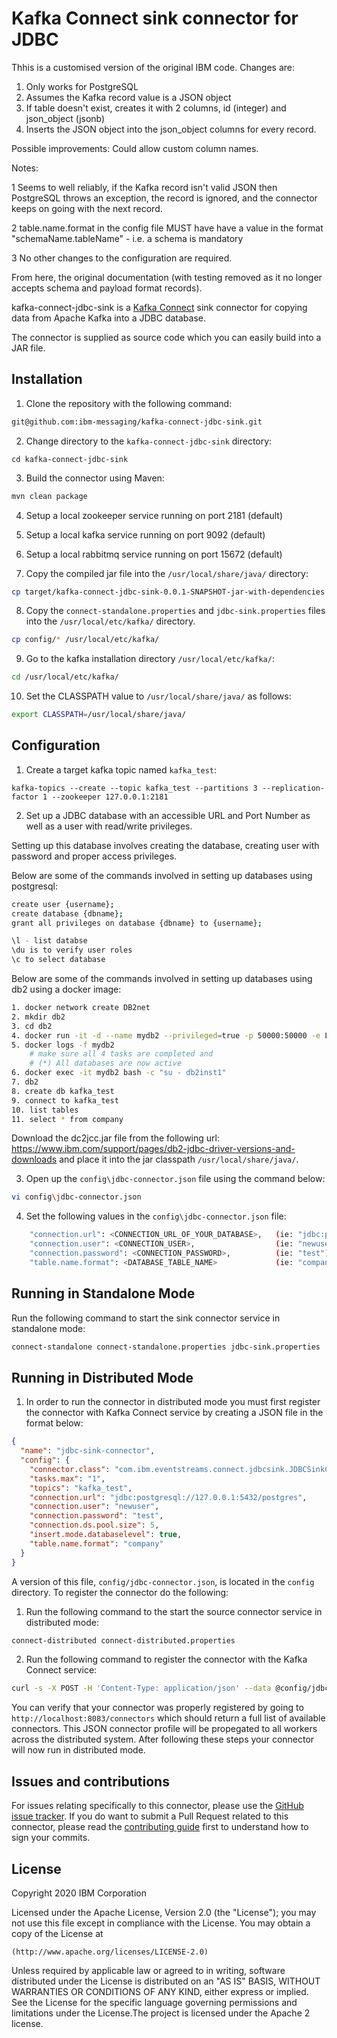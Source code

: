 # Kafka Connect sink connector for JDBC

Thhis is a customised version of the original IBM code. Changes are:

1) Only works for PostgreSQL
2) Assumes the Kafka record value is a JSON object
3) If table doesn't exist, creates it with 2 columns, id (integer) and json_object (jsonb)
4) Inserts the JSON object into the json_object columns for every record.

Possible improvements: Could allow custom column names.

Notes: 

1 Seems to well reliably, if the Kafka record isn't valid JSON then PostgreSQL throws an exception, the record is ignored, and the connector keeps on going with the next record.

2 table.name.format in the config file MUST have have a value in the format "schemaName.tableName" - i.e. a schema is mandatory

3 No other changes to the configuration are required.

From here, the original documentation (with testing removed as it no longer accepts schema and payload format records).

kafka-connect-jdbc-sink is a [Kafka Connect](http://kafka.apache.org/documentation.html#connect) sink connector for copying data from Apache Kafka into a JDBC database.

The connector is supplied as source code which you can easily build into a JAR file.

## Installation

1. Clone the repository with the following command:

```bash
git@github.com:ibm-messaging/kafka-connect-jdbc-sink.git
```

2. Change directory to the `kafka-connect-jdbc-sink` directory:

```shell
cd kafka-connect-jdbc-sink
```

3. Build the connector using Maven:

```bash
mvn clean package
```


4. Setup a local zookeeper service running on port 2181 (default) 

5. Setup a local kafka service running on port 9092 (default)

6. Setup a local rabbitmq service running on port 15672 (default)

7. Copy the compiled jar file into the `/usr/local/share/java/` directory:

```bash
cp target/kafka-connect-jdbc-sink-0.0.1-SNAPSHOT-jar-with-dependencies.jar /usr/local/share/java/
```

8. Copy the `connect-standalone.properties` and `jdbc-sink.properties` files into the `/usr/local/etc/kafka/` directory.

```bash
cp config/* /usr/local/etc/kafka/
```

9. Go to the kafka installation directory `/usr/local/etc/kafka/`:

```bash
cd /usr/local/etc/kafka/
```

10. Set the CLASSPATH value to `/usr/local/share/java/` as follows:

```bash
export CLASSPATH=/usr/local/share/java/
```

## Configuration

1. Create a target kafka topic named `kafka_test`:

```shell
kafka-topics --create --topic kafka_test --partitions 3 --replication-factor 1 --zookeeper 127.0.0.1:2181
```

2. Set up a JDBC database with an accessible URL and Port Number as well as a user with read/write privileges.

Setting up this database involves creating the database, creating user with password and proper access privileges.

Below are some of the commands involved in setting up databases using postgresql:

```bash
create user {username};
create database {dbname};
grant all privileges on database {dbname} to {username};

\l - list databse
\du is to verify user roles
\c to select database
```

Below are some of the commands involved in setting up databases using db2 using a docker image:

```bash
1. docker network create DB2net
2. mkdir db2
3. cd db2
4. docker run -it -d --name mydb2 --privileged=true -p 50000:50000 -e LICENSE=accept -e DB2INST1_PASSWORD=<Access Password> -e DBNAME=db2 -v "$PWD":/database --network DB2net ibmcom/db2
5. docker logs -f mydb2
	# make sure all 4 tasks are completed and
	# (*) All databases are now active
6. docker exec -it mydb2 bash -c "su - db2inst1"
7. db2
8. create db kafka_test
9. connect to kafka_test
10. list tables
11. select * from company
```

Download the dc2jcc.jar file from the following url: https://www.ibm.com/support/pages/db2-jdbc-driver-versions-and-downloads and place it into the jar classpath `/usr/local/share/java/`.


3. Open up the `config\jdbc-connector.json` file using the command below:

```bash
vi config\jdbc-connector.json
```

4. Set the following values in the `config\jdbc-connector.json` file:

```bash
    "connection.url": <CONNECTION_URL_OF_YOUR_DATABASE>,   (ie: "jdbc:postgresql://127.0.0.1:5432/postgres")
    "connection.user": <CONNECTION_USER>,                  (ie: "newuser")
    "connection.password": <CONNECTION_PASSWORD>,          (ie: "test")
    "table.name.format": <DATABASE_TABLE_NAME>             (ie: "company")
```

## Running in Standalone Mode

Run the following command to start the sink connector service in standalone mode:

```bash
connect-standalone connect-standalone.properties jdbc-sink.properties
```

## Running in Distributed Mode

1. In order to run the connector in distributed mode you must first register the connector with
Kafka Connect service by creating a JSON file in the format below:

```json
{
  "name": "jdbc-sink-connector",
  "config": {
    "connector.class": "com.ibm.eventstreams.connect.jdbcsink.JDBCSinkConnector",
    "tasks.max": "1",
    "topics": "kafka_test",
    "connection.url": "jdbc:postgresql://127.0.0.1:5432/postgres",
    "connection.user": "newuser",
    "connection.password": "test",
    "connection.ds.pool.size": 5,
    "insert.mode.databaselevel": true,
    "table.name.format": "company"
  }
}
```

A version of this file, `config/jdbc-connector.json`, is located in the `config` directory.  To register
the connector do the following:

1. Run the following command to the start the source connector service in distributed mode:

```bash
connect-distributed connect-distributed.properties
```

2. Run the following command to register the connector with the Kafka Connect service:

```bash
curl -s -X POST -H 'Content-Type: application/json' --data @config/jdbc-connector.json http://localhost:8083/connectors
```

You can verify that your connector was properly registered by going to `http://localhost:8083/connectors` which 
should return a full list of available connectors.  This JSON connector profile will be propegated to all workers
across the distributed system.  After following these steps your connector will now run in distributed mode.

## Issues and contributions

For issues relating specifically to this connector, please use the [GitHub issue tracker](https://github.com/ibm-messaging/kafka-connect-jdbc-sink/issues). If you do want to submit a Pull Request related to this connector, please read the [contributing guide](CONTRIBUTING.md) first to understand how to sign your commits.


## License

Copyright 2020 IBM Corporation

Licensed under the Apache License, Version 2.0 (the "License");
you may not use this file except in compliance with the License.
You may obtain a copy of the License at

    (http://www.apache.org/licenses/LICENSE-2.0)

Unless required by applicable law or agreed to in writing, software
distributed under the License is distributed on an "AS IS" BASIS,
WITHOUT WARRANTIES OR CONDITIONS OF ANY KIND, either express or implied.
See the License for the specific language governing permissions and
limitations under the License.The project is licensed under the Apache 2 license.
